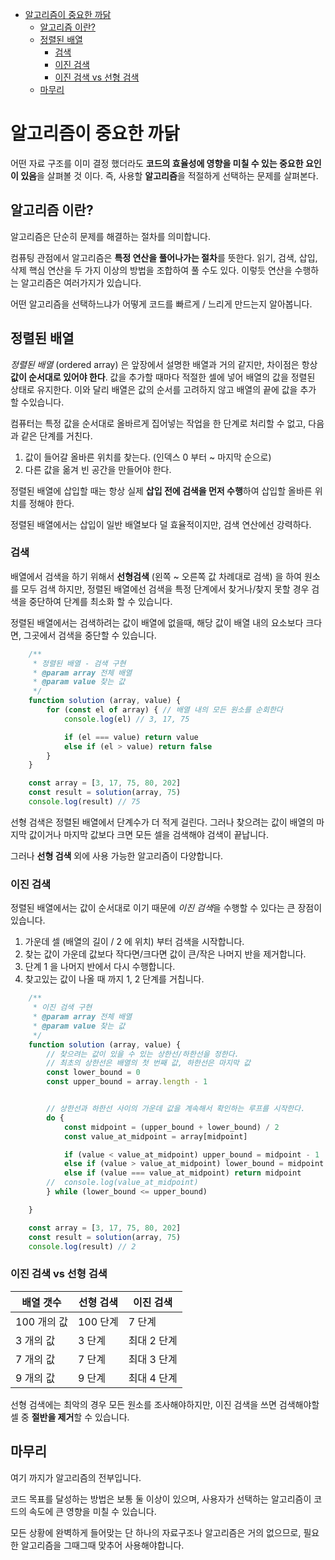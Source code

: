 - [알고리즘이 중요한 까닭](#알고리즘이-중요한-까닭)
	- [알고리즘 이란?](#알고리즘-이란)
	- [정렬된 배열](#정렬된-배열)
		- [검색](#검색)
		- [이진 검색](#이진-검색)
		- [이진 검색 vs 선형 검색](#이진-검색-vs-선형-검색)
	- [마무리](#마무리)


#  알고리즘이 중요한 까닭

어떤 자료 구조를 이미 결정 했더라도 **코드의 효율성에 영향을 미칠 수 있는 중요한 요인이 있음**을 살펴볼 것 이다. 즉, 사용할 **알고리즘**을 적절하게 선택하는 문제를 살펴본다.

## 알고리즘 이란?

알고리즘은 단순히 문제를 해결하는 절차를 의미합니다. 

컴퓨팅 관점에서 알고리즘은 **특정 연산을 풀어나가는 절차**를 뜻한다. 읽기, 검색, 삽입, 삭제 핵심 연산을 두 가지 이상의 방법을 조합하여 풀 수도 있다. 이렇듯 연산을 수행하는 알고리즘은 여러가지가 있습니다.

어떤 알고리즘을 선택하느냐가 어떻게 코드를 빠르게 / 느리게 만드는지 알아봅니다.


## 정렬된 배열

*정렬된 배열* (ordered array) 은 앞장에서 설명한 배열과 거의 같지만, 차이점은 항상 **값이 순서대로 있어야 한다**. 값을 추가할 때마다 적절한 셀에 넣어 배열의 값을 정렬된 상태로 유지한다. 이와 달리 배열은 값의 순서를 고려하지 않고 배열의 끝에 값을 추가 할 수있습니다.

컴퓨터는 특정 값을 순서대로 올바르게 집어넣는 작업을 한 단계로 처리할 수 없고, 다음과 같은 단계를 거친다.

1. 값이 들어갈 올바른 위치를 찾는다. (인덱스 0 부터 ~ 마지막 순으로)
2. 다른 값을 옮겨 빈 공간을 만들어야 한다.

정렬된 배열에 삽입할 때는 항상 실제 **삽입 전에 검색을 먼저 수행**하여 삽입할 올바른 위치를 정해야 한다.

정렬된 배열에서는 삽입이 일반 배열보다 덜 효율적이지만, 검색 연산에선 강력하다.

### 검색

배열에서 검색을 하기 위해서 **선형검색** (왼쪽 ~ 오른쪽 값 차례대로 검색) 을 하여 원소를 모두 검색 하지만, 정렬된 배열에선 검색을 특정 단계에서 찾거나/찾지 못할 경우 검색을 중단하여 단계를 최소화 할 수 있습니다.

정렬된 배열에서는 검색하려는 값이 배열에 없을때, 해당 값이 배열 내의 요소보다 크다면, 그곳에서 검색을 중단할 수 있습니다.

``` js
	/**
	 * 정렬된 배열 - 검색 구현
	 * @param array 전체 배열
	 * @param value 찾는 값
	 */
	function solution (array, value) {
		for (const el of array) { // 배열 내의 모든 원소를 순회한다
			console.log(el) // 3, 17, 75

			if (el === value) return value
			else if (el > value) return false	
		}
	}

	const array = [3, 17, 75, 80, 202]
	const result = solution(array, 75)
	console.log(result) // 75
```

선형 검색은 정렬된 배열에서 단계수가 더 적게 걸린다. 그러나 찾으려는 값이 배열의 마지막 값이거나 마지막 값보다 크면 모든 셀을 검색해야 검색이 끝납니다.

그러나 **선형 검색** 외에 사용 가능한 알고리즘이 다양합니다.

### 이진 검색

정렬된 배열에서는 값이 순서대로 이기 때문에 *이진 검색*을 수행할 수 있다는 큰 장점이 있습니다.

1. 가운데 셀 (배열의 길이 / 2 에 위치) 부터 검색을 시작합니다.
2. 찾는 값이 가운데 값보다 작다면/크다면 값이 큰/작은 나머지 반을 제거합니다.
3. 단계 1 을 나머지 반에서 다시 수행합니다.
4. 찾고있는 값이 나올 때 까지 1, 2 단계를 거칩니다.

``` js
	/**
	 * 이진 검색 구현
	 * @param array 전체 배열
	 * @param value 찾는 값
	 */
	function solution (array, value) {
		// 찾으려는 값이 있을 수 있는 상한선/하한선을 정한다.
		// 최초의 상한선은 배열의 첫 번째 값, 하한선은 마지막 값
		const lower_bound = 0
		const upper_bound = array.length - 1


		// 상한선과 하한선 사이의 가운데 값을 계속해서 확인하는 루프를 시작한다.
		do {
			const midpoint = (upper_bound + lower_bound) / 2
			const value_at_midpoint = array[midpoint]

			if (value < value_at_midpoint) upper_bound = midpoint - 1
			else if (value > value_at_midpoint) lower_bound = midpoint + 1
			else if (value === value_at_midpoint) return midpoint 
		// 	console.log(value_at_midpoint)
		} while (lower_bound <= upper_bound)

	}

	const array = [3, 17, 75, 80, 202]
	const result = solution(array, 75)
	console.log(result) // 2
```

### 이진 검색 vs 선형 검색

| 배열 갯수   | 선형 검색 | 이진 검색   |
| ----------- | --------- | ----------- |
| 100 개의 값 | 100 단계  | 7 단계      |
| 3 개의 값   | 3 단계    | 최대 2 단계 |
| 7 개의 값   | 7 단계    | 최대 3 단계 |
| 9 개의 값   | 9 단계    | 최대 4 단계 |

선형 검색에는 최악의 경우 모든 원소를 조사해야하지만, 이진 검색을 쓰면 검색해야할 셀 중 **절반을 제거**할 수 있습니다.

## 마무리

여기 까지가 알고리즘의 전부입니다.

코드 목표를 달성하는 방법은 보통 둘 이상이 있으며, 사용자가 선택하는 알고리즘이 코드의 속도에 큰 영향을 미칠 수 있습니다.

모든 상황에 완벽하게 들어맞는 단 하나의 자료구조나 알고리즘은 거의 없으므로, 필요한 알고리즘을 그때그때 맞추어 사용해야합니다.